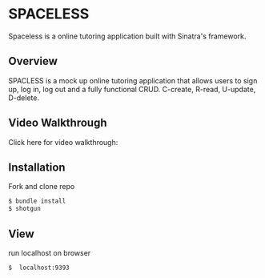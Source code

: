 # SPACELESS

Spaceless is a online tutoring application built with Sinatra's framework.

## Overview

SPACLESS is a mock up online tutoring application that allows users to sign up, log in, log out and a fully functional CRUD. C-create, R-read, U-update, D-delete. 

## Video Walkthrough

Click here for video walkthrough: 

## Installation

Fork and clone repo
```bash
$ bundle install
$ shotgun
```

## View

run localhost on browser 
```bash
$  localhost:9393
```
